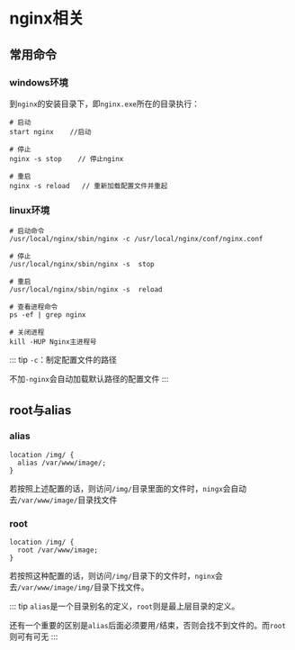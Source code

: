 # nginx相关

## 常用命令

### windows环境

到`nginx`的安装目录下，即`nginx.exe`所在的目录执行：
``` shell
# 启动
start nginx    //启动

# 停止
nginx -s stop    // 停止nginx

# 重启
nginx -s reload   // 重新加载配置文件并重起
```

### linux环境

``` shell
# 启动命令
/usr/local/nginx/sbin/nginx -c /usr/local/nginx/conf/nginx.conf

# 停止
/usr/local/nginx/sbin/nginx -s  stop

# 重启
/usr/local/nginx/sbin/nginx -s  reload

# 查看进程命令
ps -ef | grep nginx

# 关闭进程
kill -HUP Nginx主进程号
```

::: tip
`-c`：制定配置文件的路径

不加`-nginx`会自动加载默认路径的配置文件
:::

## root与alias

### alias

```
location /img/ {
  alias /var/www/image/;
}
```
若按照上述配置的话，则访问`/img/`目录里面的文件时，`ningx`会自动去`/var/www/image/`目录找文件

### root
```
location /img/ {
  root /var/www/image;
}
```
若按照这种配置的话，则访问`/img/`目录下的文件时，`nginx`会去`/var/www/image/img/`目录下找文件。

::: tip
`alias`是一个目录别名的定义，`root`则是最上层目录的定义。

还有一个重要的区别是`alias`后面必须要用`/`结束，否则会找不到文件的。而`root`则可有可无
:::
